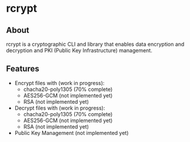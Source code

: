 # rcrypt

## About
rcrypt is a cryptographic CLI and library that enables data encryption and decryption
and PKI (Public Key Infrastructure) management. 

## Features

* Encrypt files with (work in progress):
  - chacha20-poly1305 (70% complete)
  - AES256-GCM (not implemented yet)
  - RSA (not implemented yet)
* Decrypt files with (work in progress):
  - chacha20-poly1305 (70% complete)
  - AES256-GCM (not implemented yet)
  - RSA (not implemented yet)
* Public Key Management (not implemented yet)
